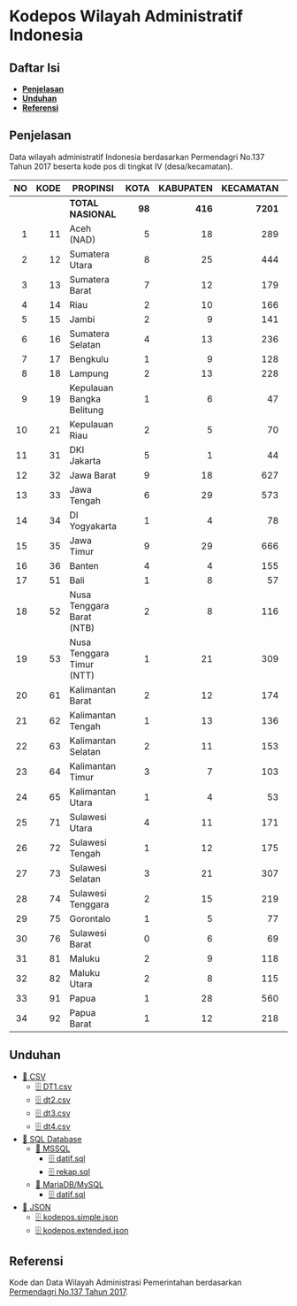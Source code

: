 ﻿# Kodepos Wilayah Administratif Indonesia

## Daftar Isi
* [**Penjelasan**](#Penjelasan)
* [**Unduhan**](#Unduhan)
* [**Referensi**](#Referensi)

## Penjelasan
Data wilayah administratif Indonesia berdasarkan Permendagri No.137 Tahun 2017 beserta kode pos di tingkat IV (desa/kecamatan).

| **NO** | **KODE** | **PROPINSI**                  | **KOTA** | **KABUPATEN** | **KECAMATAN** | **DESA/KELURAHAN** |
|---:|-----:|---------------------------|-----:|----------:|----------:|----------:|
|    |      |        **TOTAL NASIONAL** |   **98** |       **416** |      **7201** |     **83436** |
| 1  | 11   | Aceh (NAD)                |    5 |        18 |       289 |      6497 |
| 2  | 12   | Sumatera Utara            |    8 |        25 |       444 |      6110 |
| 3  | 13   | Sumatera Barat            |    7 |        12 |       179 |      1158 |
| 4  | 14   | Riau                      |    2 |        10 |       166 |      1859 |
| 5  | 15   | Jambi                     |    2 |         9 |       141 |      1562 |
| 6  | 16   | Sumatera Selatan          |    4 |        13 |       236 |      3239 |
| 7  | 17   | Bengkulu                  |    1 |         9 |       128 |      1513 |
| 8  | 18   | Lampung                   |    2 |        13 |       228 |      2640 |
| 9  | 19   | Kepulauan Bangka Belitung |    1 |         6 |        47 |       391 |
| 10 | 21   | Kepulauan Riau            |    2 |         5 |        70 |       416 |
| 11 | 31   | DKI Jakarta               |    5 |         1 |        44 |       267 |
| 12 | 32   | Jawa Barat                |    9 |        18 |       627 |      5957 |
| 13 | 33   | Jawa Tengah               |    6 |        29 |       573 |      8559 |
| 14 | 34   | DI Yogyakarta             |    1 |         4 |        78 |       438 |
| 15 | 35   | Jawa Timur                |    9 |        29 |       666 |      8501 |
| 16 | 36   | Banten                    |    4 |         4 |       155 |      1551 |
| 17 | 51   | Bali                      |    1 |         8 |        57 |       716 |
| 18 | 52   | Nusa Tenggara Barat (NTB) |    2 |         8 |       116 |      1137 |
| 19 | 53   | Nusa Tenggara Timur (NTT) |    1 |        21 |       309 |      3353 |
| 20 | 61   | Kalimantan Barat          |    2 |        12 |       174 |      2130 |
| 21 | 62   | Kalimantan Tengah         |    1 |        13 |       136 |      1571 |
| 22 | 63   | Kalimantan Selatan        |    2 |        11 |       153 |      2008 |
| 23 | 64   | Kalimantan Timur          |    3 |         7 |       103 |      1038 |
| 24 | 65   | Kalimantan Utara          |    1 |         4 |        53 |       482 |
| 25 | 71   | Sulawesi Utara            |    4 |        11 |       171 |      1839 |
| 26 | 72   | Sulawesi Tengah           |    1 |        12 |       175 |      2017 |
| 27 | 73   | Sulawesi Selatan          |    3 |        21 |       307 |      3047 |
| 28 | 74   | Sulawesi Tenggara         |    2 |        15 |       219 |      2292 |
| 29 | 75   | Gorontalo                 |    1 |         5 |        77 |       729 |
| 30 | 76   | Sulawesi Barat            |    0 |         6 |        69 |       648 |
| 31 | 81   | Maluku                    |    2 |         9 |       118 |      1233 |
| 32 | 82   | Maluku Utara              |    2 |         8 |       115 |      1180 |
| 33 | 91   | Papua                     |    1 |        28 |       560 |      5521 |
| 34 | 92   | Papua Barat               |    1 |        12 |       218 |      1837 |


## Unduhan
* [📁 CSV](https://github.com/erlange/Kodepos-Wilayah-Indonesia/tree/master/csv)
  * [🗄 DT1.csv](https://raw.githubusercontent.com/erlange/Kodepos-Wilayah-Indonesia/master/csv/DT1.csv)
  * [🗄 dt2.csv](https://raw.githubusercontent.com/erlange/Kodepos-Wilayah-Indonesia/master/csv/dt2.csv)
  * [🗄 dt3.csv](https://raw.githubusercontent.com/erlange/Kodepos-Wilayah-Indonesia/master/csv/dt3.csv)
  * [🗄 dt4.csv](https://raw.githubusercontent.com/erlange/Kodepos-Wilayah-Indonesia/master/csv/dt4.csv)
* [📁 SQL Database](https://github.com/erlange/Kodepos-Wilayah-Indonesia/tree/master/db)
  * [📁 MSSQL](https://github.com/erlange/Kodepos-Wilayah-Indonesia/tree/master/db/MSSQL)
    * [🗄 datif.sql](https://raw.githubusercontent.com/erlange/Kodepos-Wilayah-Indonesia/master/db/MSSQL/datif.sql)
    * [🗄 rekap.sql](https://raw.githubusercontent.com/erlange/Kodepos-Wilayah-Indonesia/master/db/MSSQL/rekap.sql)
  * [📁 MariaDB/MySQL](https://github.com/erlange/Kodepos-Wilayah-Indonesia/tree/master/db/MariaDB)
    * [🗄 datif.sql](https://raw.githubusercontent.com/erlange/Kodepos-Wilayah-Indonesia/master/db/MariaDB/datif.sql)
* [📁 JSON](https://github.com/erlange/Kodepos-Wilayah-Indonesia/tree/master/json)
    * [🗄 kodepos.simple.json](https://raw.githubusercontent.com/erlange/Kodepos-Wilayah-Indonesia/master/json/kodepos.simple.json)
    * [🗄 kodepos.extended.json](https://raw.githubusercontent.com/erlange/Kodepos-Wilayah-Indonesia/master/json/kodepos.extended.json)


## Referensi

Kode dan Data Wilayah Administrasi Pemerintahan berdasarkan [Permendagri No.137 Tahun 2017](https://www.kemendagri.go.id/page/read/40/permendagri-no137-tahun-2017).